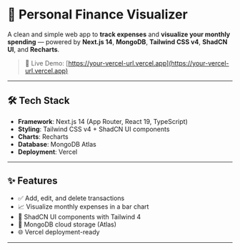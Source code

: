 # 💸 Personal Finance Visualizer

A clean and simple web app to **track expenses** and **visualize your monthly spending** — powered by **Next.js 14**, **MongoDB**, **Tailwind CSS v4**, **ShadCN UI**, and **Recharts**.

> 🔗 Live Demo: [https://your-vercel-url.vercel.app](https://your-vercel-url.vercel.app)

---

## 🛠️ Tech Stack

- **Framework**: Next.js 14 (App Router, React 19, TypeScript)
- **Styling**: Tailwind CSS v4 + ShadCN UI components
- **Charts**: Recharts
- **Database**: MongoDB Atlas
- **Deployment**: Vercel

---

## ✨ Features

- ✅ Add, edit, and delete transactions
- 📈 Visualize monthly expenses in a bar chart
- 🧩 ShadCN UI components with Tailwind 4
- 💾 MongoDB cloud storage (Atlas)
- 🌐 Vercel deployment-ready

---

